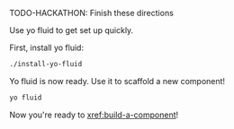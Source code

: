 TODO-HACKATHON: Finish these directions

Use yo fluid to get set up quickly.

First, install yo fluid:

````bash
./install-yo-fluid
````

Yo fluid is now ready. Use it to scaffold a new component!

````bash
yo fluid
````

Now you're ready to <xref:build-a-component>!
